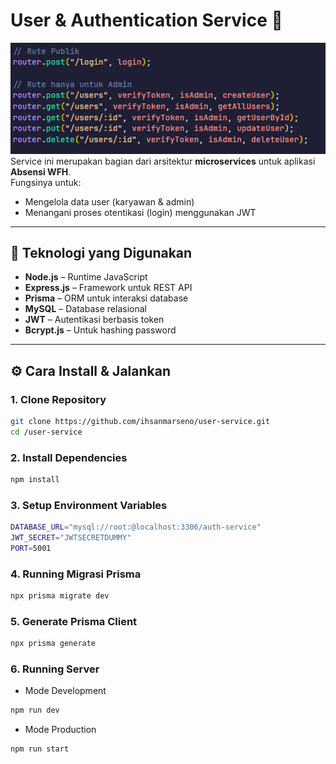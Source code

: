 # User & Authentication Service 🔑

![alt text](image.png)
Service ini merupakan bagian dari arsitektur **microservices** untuk aplikasi **Absensi WFH**.  
Fungsinya untuk:

- Mengelola data user (karyawan & admin)
- Menangani proses otentikasi (login) menggunakan JWT

---

## 🚀 Teknologi yang Digunakan

- **Node.js** – Runtime JavaScript
- **Express.js** – Framework untuk REST API
- **Prisma** – ORM untuk interaksi database
- **MySQL** – Database relasional
- **JWT** – Autentikasi berbasis token
- **Bcrypt.js** – Untuk hashing password

---

## ⚙️ Cara Install & Jalankan

### 1. Clone Repository

```bash
git clone https://github.com/ihsanmarseno/user-service.git
cd /user-service
```

### 2. Install Dependencies

```bash
npm install
```

### 3. Setup Environment Variables

```bash
DATABASE_URL="mysql://root:@localhost:3306/auth-service"
JWT_SECRET="JWTSECRETDUMMY"
PORT=5001
```

### 4. Running Migrasi Prisma

```bash
npx prisma migrate dev
```

### 5. Generate Prisma Client

```bash
npx prisma generate
```

### 6. Running Server

- Mode Development

```bash
npm run dev
```
- Mode Production

```bash
npm run start
```
